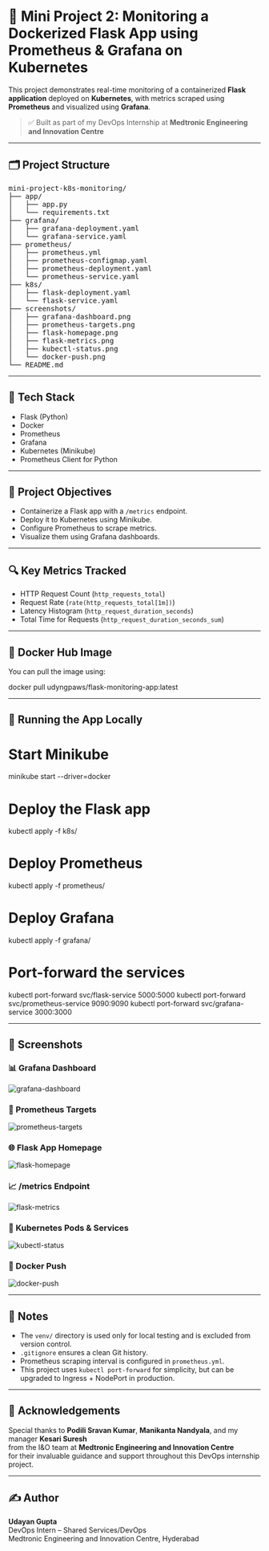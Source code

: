 # 🚀 Mini Project 2: Monitoring a Dockerized Flask App using Prometheus & Grafana on Kubernetes

This project demonstrates real-time monitoring of a containerized **Flask application** deployed on **Kubernetes**, with metrics scraped using **Prometheus** and visualized using **Grafana**.

> ✅ Built as part of my DevOps Internship at **Medtronic Engineering and Innovation Centre**

---

## 🗂️ Project Structure

<pre>
mini-project-k8s-monitoring/
├── app/
│   ├── app.py
│   └── requirements.txt
├── grafana/
│   ├── grafana-deployment.yaml
│   └── grafana-service.yaml
├── prometheus/
│   ├── prometheus.yml
│   ├── prometheus-configmap.yaml
│   ├── prometheus-deployment.yaml
│   └── prometheus-service.yaml
├── k8s/
│   ├── flask-deployment.yaml
│   └── flask-service.yaml
├── screenshots/
│   ├── grafana-dashboard.png
│   ├── prometheus-targets.png
│   ├── flask-homepage.png
│   ├── flask-metrics.png
│   ├── kubectl-status.png
│   └── docker-push.png
└── README.md
</pre>

---

## 🧰 Tech Stack

- Flask (Python)
- Docker
- Prometheus
- Grafana
- Kubernetes (Minikube)
- Prometheus Client for Python

---

## 🎯 Project Objectives

- Containerize a Flask app with a `/metrics` endpoint.
- Deploy it to Kubernetes using Minikube.
- Configure Prometheus to scrape metrics.
- Visualize them using Grafana dashboards.

---

## 🔍 Key Metrics Tracked

- HTTP Request Count (`http_requests_total`)
- Request Rate (`rate(http_requests_total[1m])`)
- Latency Histogram (`http_request_duration_seconds`)
- Total Time for Requests (`http_request_duration_seconds_sum`)

---

## 🐳 Docker Hub Image

You can pull the image using:

docker pull udyngpaws/flask-monitoring-app:latest

---

## 🚀 Running the App Locally

# Start Minikube

minikube start --driver=docker

# Deploy the Flask app

kubectl apply -f k8s/

# Deploy Prometheus

kubectl apply -f prometheus/

# Deploy Grafana

kubectl apply -f grafana/

# Port-forward the services

kubectl port-forward svc/flask-service 5000:5000
kubectl port-forward svc/prometheus-service 9090:9090
kubectl port-forward svc/grafana-service 3000:3000

---

## 📸 Screenshots

### 📊 Grafana Dashboard

![grafana-dashboard](screenshots/grafana-dashboard.png)

### 📡 Prometheus Targets

![prometheus-targets](screenshots/prometheus-targets.png)

### 🌐 Flask App Homepage

![flask-homepage](screenshots/flask-homepage.png)

### 📈 /metrics Endpoint

![flask-metrics](screenshots/flask-metrics.png)

### 🔧 Kubernetes Pods & Services

![kubectl-status](screenshots/kubectl-status.png)

### 🐳 Docker Push

![docker-push](screenshots/docker-push.png)

---

## 📌 Notes

- The `venv/` directory is used only for local testing and is excluded from version control.
- `.gitignore` ensures a clean Git history.
- Prometheus scraping interval is configured in `prometheus.yml`.
- This project uses `kubectl port-forward` for simplicity, but can be upgraded to Ingress + NodePort in production.

---

## 🙌 Acknowledgements

Special thanks to **Podili Sravan Kumar**, **Manikanta Nandyala**, and my manager **Kesari Suresh**  
from the I&O team at **Medtronic Engineering and Innovation Centre**  
for their invaluable guidance and support throughout this DevOps internship project.

---

## ✍️ Author

**Udayan Gupta**  
DevOps Intern – Shared Services/DevOps  
Medtronic Engineering and Innovation Centre, Hyderabad
